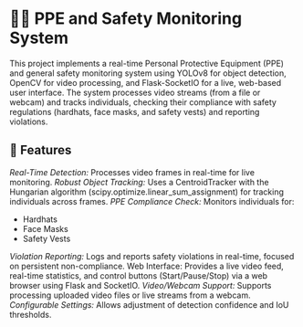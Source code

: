 # 👷‍♂️ PPE and Safety Monitoring System
This project implements a real-time Personal Protective Equipment (PPE) and general safety monitoring system using YOLOv8 for object detection, OpenCV for video processing, and Flask-SocketIO for a live, web-based user interface. The system processes video streams (from a file or webcam) and tracks individuals, checking their compliance with safety regulations (hardhats, face masks, and safety vests) and reporting violations.

## 🚀 Features
*Real-Time Detection:* Processes video frames in real-time for live monitoring.
*Robust Object Tracking:* Uses a CentroidTracker with the Hungarian algorithm (scipy.optimize.linear_sum_assignment) for tracking individuals across frames.
*PPE Compliance Check:* Monitors individuals for:
- Hardhats
- Face Masks
- Safety Vests

 *Violation Reporting:* Logs and reports safety violations in real-time, focused on persistent non-compliance.
Web Interface: Provides a live video feed, real-time statistics, and control buttons (Start/Pause/Stop) via a web browser using Flask and SocketIO.
*Video/Webcam Support:* Supports processing uploaded video files or live streams from a webcam.
*Configurable Settings:* Allows adjustment of detection confidence and IoU thresholds.
